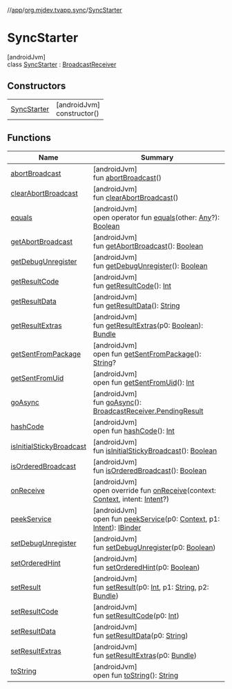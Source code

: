 //[app](../../../index.md)/[org.mjdev.tvapp.sync](../index.md)/[SyncStarter](index.md)

# SyncStarter

[androidJvm]\
class [SyncStarter](index.md) : [BroadcastReceiver](https://developer.android.com/reference/kotlin/android/content/BroadcastReceiver.html)

## Constructors

| | |
|---|---|
| [SyncStarter](-sync-starter.md) | [androidJvm]<br>constructor() |

## Functions

| Name | Summary |
|---|---|
| [abortBroadcast](../../org.mjdev.tvapp.widget/-my-app-widget-receiver/index.md#-1578158536%2FFunctions%2F-912451524) | [androidJvm]<br>fun [abortBroadcast](../../org.mjdev.tvapp.widget/-my-app-widget-receiver/index.md#-1578158536%2FFunctions%2F-912451524)() |
| [clearAbortBroadcast](../../org.mjdev.tvapp.widget/-my-app-widget-receiver/index.md#-547655405%2FFunctions%2F-912451524) | [androidJvm]<br>fun [clearAbortBroadcast](../../org.mjdev.tvapp.widget/-my-app-widget-receiver/index.md#-547655405%2FFunctions%2F-912451524)() |
| [equals](../../org.mjdev.tvapp.widget/-refresh-action/index.md#585090901%2FFunctions%2F-912451524) | [androidJvm]<br>open operator fun [equals](../../org.mjdev.tvapp.widget/-refresh-action/index.md#585090901%2FFunctions%2F-912451524)(other: [Any](https://kotlinlang.org/api/latest/jvm/stdlib/kotlin/-any/index.html)?): [Boolean](https://kotlinlang.org/api/latest/jvm/stdlib/kotlin/-boolean/index.html) |
| [getAbortBroadcast](../../org.mjdev.tvapp.widget/-my-app-widget-receiver/index.md#1852574954%2FFunctions%2F-912451524) | [androidJvm]<br>fun [getAbortBroadcast](../../org.mjdev.tvapp.widget/-my-app-widget-receiver/index.md#1852574954%2FFunctions%2F-912451524)(): [Boolean](https://kotlinlang.org/api/latest/jvm/stdlib/kotlin/-boolean/index.html) |
| [getDebugUnregister](../../org.mjdev.tvapp.widget/-my-app-widget-receiver/index.md#-2066178064%2FFunctions%2F-912451524) | [androidJvm]<br>fun [getDebugUnregister](../../org.mjdev.tvapp.widget/-my-app-widget-receiver/index.md#-2066178064%2FFunctions%2F-912451524)(): [Boolean](https://kotlinlang.org/api/latest/jvm/stdlib/kotlin/-boolean/index.html) |
| [getResultCode](../../org.mjdev.tvapp.widget/-my-app-widget-receiver/index.md#-1855658543%2FFunctions%2F-912451524) | [androidJvm]<br>fun [getResultCode](../../org.mjdev.tvapp.widget/-my-app-widget-receiver/index.md#-1855658543%2FFunctions%2F-912451524)(): [Int](https://kotlinlang.org/api/latest/jvm/stdlib/kotlin/-int/index.html) |
| [getResultData](../../org.mjdev.tvapp.widget/-my-app-widget-receiver/index.md#485630644%2FFunctions%2F-912451524) | [androidJvm]<br>fun [getResultData](../../org.mjdev.tvapp.widget/-my-app-widget-receiver/index.md#485630644%2FFunctions%2F-912451524)(): [String](https://kotlinlang.org/api/latest/jvm/stdlib/kotlin/-string/index.html) |
| [getResultExtras](../../org.mjdev.tvapp.widget/-my-app-widget-receiver/index.md#1243983328%2FFunctions%2F-912451524) | [androidJvm]<br>fun [getResultExtras](../../org.mjdev.tvapp.widget/-my-app-widget-receiver/index.md#1243983328%2FFunctions%2F-912451524)(p0: [Boolean](https://kotlinlang.org/api/latest/jvm/stdlib/kotlin/-boolean/index.html)): [Bundle](https://developer.android.com/reference/kotlin/android/os/Bundle.html) |
| [getSentFromPackage](../../org.mjdev.tvapp.widget/-my-app-widget-receiver/index.md#289542651%2FFunctions%2F-912451524) | [androidJvm]<br>open fun [getSentFromPackage](../../org.mjdev.tvapp.widget/-my-app-widget-receiver/index.md#289542651%2FFunctions%2F-912451524)(): [String](https://kotlinlang.org/api/latest/jvm/stdlib/kotlin/-string/index.html)? |
| [getSentFromUid](../../org.mjdev.tvapp.widget/-my-app-widget-receiver/index.md#-726187215%2FFunctions%2F-912451524) | [androidJvm]<br>open fun [getSentFromUid](../../org.mjdev.tvapp.widget/-my-app-widget-receiver/index.md#-726187215%2FFunctions%2F-912451524)(): [Int](https://kotlinlang.org/api/latest/jvm/stdlib/kotlin/-int/index.html) |
| [goAsync](../../org.mjdev.tvapp.widget/-my-app-widget-receiver/index.md#478464125%2FFunctions%2F-912451524) | [androidJvm]<br>fun [goAsync](../../org.mjdev.tvapp.widget/-my-app-widget-receiver/index.md#478464125%2FFunctions%2F-912451524)(): [BroadcastReceiver.PendingResult](https://developer.android.com/reference/kotlin/android/content/BroadcastReceiver.PendingResult.html) |
| [hashCode](../../org.mjdev.tvapp.widget/-refresh-action/index.md#1794629105%2FFunctions%2F-912451524) | [androidJvm]<br>open fun [hashCode](../../org.mjdev.tvapp.widget/-refresh-action/index.md#1794629105%2FFunctions%2F-912451524)(): [Int](https://kotlinlang.org/api/latest/jvm/stdlib/kotlin/-int/index.html) |
| [isInitialStickyBroadcast](../../org.mjdev.tvapp.widget/-my-app-widget-receiver/index.md#-448034677%2FFunctions%2F-912451524) | [androidJvm]<br>fun [isInitialStickyBroadcast](../../org.mjdev.tvapp.widget/-my-app-widget-receiver/index.md#-448034677%2FFunctions%2F-912451524)(): [Boolean](https://kotlinlang.org/api/latest/jvm/stdlib/kotlin/-boolean/index.html) |
| [isOrderedBroadcast](../../org.mjdev.tvapp.widget/-my-app-widget-receiver/index.md#1250697259%2FFunctions%2F-912451524) | [androidJvm]<br>fun [isOrderedBroadcast](../../org.mjdev.tvapp.widget/-my-app-widget-receiver/index.md#1250697259%2FFunctions%2F-912451524)(): [Boolean](https://kotlinlang.org/api/latest/jvm/stdlib/kotlin/-boolean/index.html) |
| [onReceive](on-receive.md) | [androidJvm]<br>open override fun [onReceive](on-receive.md)(context: [Context](https://developer.android.com/reference/kotlin/android/content/Context.html), intent: [Intent](https://developer.android.com/reference/kotlin/android/content/Intent.html)?) |
| [peekService](../../org.mjdev.tvapp.widget/-my-app-widget-receiver/index.md#-1162131393%2FFunctions%2F-912451524) | [androidJvm]<br>open fun [peekService](../../org.mjdev.tvapp.widget/-my-app-widget-receiver/index.md#-1162131393%2FFunctions%2F-912451524)(p0: [Context](https://developer.android.com/reference/kotlin/android/content/Context.html), p1: [Intent](https://developer.android.com/reference/kotlin/android/content/Intent.html)): [IBinder](https://developer.android.com/reference/kotlin/android/os/IBinder.html) |
| [setDebugUnregister](../../org.mjdev.tvapp.widget/-my-app-widget-receiver/index.md#375803713%2FFunctions%2F-912451524) | [androidJvm]<br>fun [setDebugUnregister](../../org.mjdev.tvapp.widget/-my-app-widget-receiver/index.md#375803713%2FFunctions%2F-912451524)(p0: [Boolean](https://kotlinlang.org/api/latest/jvm/stdlib/kotlin/-boolean/index.html)) |
| [setOrderedHint](../../org.mjdev.tvapp.widget/-my-app-widget-receiver/index.md#48379132%2FFunctions%2F-912451524) | [androidJvm]<br>fun [setOrderedHint](../../org.mjdev.tvapp.widget/-my-app-widget-receiver/index.md#48379132%2FFunctions%2F-912451524)(p0: [Boolean](https://kotlinlang.org/api/latest/jvm/stdlib/kotlin/-boolean/index.html)) |
| [setResult](../../org.mjdev.tvapp.widget/-my-app-widget-receiver/index.md#455010187%2FFunctions%2F-912451524) | [androidJvm]<br>fun [setResult](../../org.mjdev.tvapp.widget/-my-app-widget-receiver/index.md#455010187%2FFunctions%2F-912451524)(p0: [Int](https://kotlinlang.org/api/latest/jvm/stdlib/kotlin/-int/index.html), p1: [String](https://kotlinlang.org/api/latest/jvm/stdlib/kotlin/-string/index.html), p2: [Bundle](https://developer.android.com/reference/kotlin/android/os/Bundle.html)) |
| [setResultCode](../../org.mjdev.tvapp.widget/-my-app-widget-receiver/index.md#-1146739549%2FFunctions%2F-912451524) | [androidJvm]<br>fun [setResultCode](../../org.mjdev.tvapp.widget/-my-app-widget-receiver/index.md#-1146739549%2FFunctions%2F-912451524)(p0: [Int](https://kotlinlang.org/api/latest/jvm/stdlib/kotlin/-int/index.html)) |
| [setResultData](../../org.mjdev.tvapp.widget/-my-app-widget-receiver/index.md#44586972%2FFunctions%2F-912451524) | [androidJvm]<br>fun [setResultData](../../org.mjdev.tvapp.widget/-my-app-widget-receiver/index.md#44586972%2FFunctions%2F-912451524)(p0: [String](https://kotlinlang.org/api/latest/jvm/stdlib/kotlin/-string/index.html)) |
| [setResultExtras](../../org.mjdev.tvapp.widget/-my-app-widget-receiver/index.md#1065610694%2FFunctions%2F-912451524) | [androidJvm]<br>fun [setResultExtras](../../org.mjdev.tvapp.widget/-my-app-widget-receiver/index.md#1065610694%2FFunctions%2F-912451524)(p0: [Bundle](https://developer.android.com/reference/kotlin/android/os/Bundle.html)) |
| [toString](../../org.mjdev.tvapp.widget/-refresh-action/index.md#1616463040%2FFunctions%2F-912451524) | [androidJvm]<br>open fun [toString](../../org.mjdev.tvapp.widget/-refresh-action/index.md#1616463040%2FFunctions%2F-912451524)(): [String](https://kotlinlang.org/api/latest/jvm/stdlib/kotlin/-string/index.html) |
